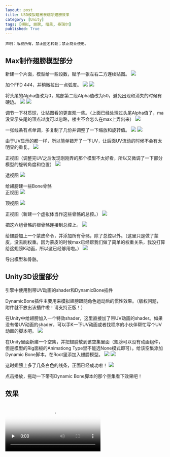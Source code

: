 ```yaml
---
layout: post
title: U3D模拟暗黑泰瑞尔翅膀效果
category: [Unity]
tags: [模拟, 翅膀, 暗黑, 泰瑞尔]
published: True
---
```



`声明：版权所有，禁止匿名转载；禁止商业使用。`


## Max制作翅膀模型部分
新建一个片面，模型给一些段数，赋予一张左右二方连续贴图。
<left>
<img src="/public/img/U3D模拟暗黑泰瑞尔翅膀效果/1.png">
</left>

加个FFD 4*4*4，并稍微拉出一点弧度。
<left>
	<img src="/public/img/U3D模拟暗黑泰瑞尔翅膀效果/2.png">
	<img src="/public/img/U3D模拟暗黑泰瑞尔翅膀效果/3.png">
</left>

将头尾的Alpha值改为0，尾部第二段Alpha值改为50，避免出现和消失的时候有硬边。
<left>
	<img src="/public/img/U3D模拟暗黑泰瑞尔翅膀效果/4.png">
	<img src="/public/img/U3D模拟暗黑泰瑞尔翅膀效果/5.png">
</left>

调节一下材质球，让贴图看的更直观一些。（上面已经处理过头尾Alpha值了，ma没显示头尾的顶点过度可以忽略，楼主不会怎么在max上弄出来）
<left>
	<img src="/public/img/U3D模拟暗黑泰瑞尔翅膀效果/6.png">
</left>

一张线条有点单调，多复制了几份并调整了一下缩放和旋转值。
<left>
	<img src="/public/img/U3D模拟暗黑泰瑞尔翅膀效果/7.png">
	<img src="/public/img/U3D模拟暗黑泰瑞尔翅膀效果/8.png">
</left>

由于UV显示的都一样，所以简单错开了一下UV，让后面UV流动的时候不会有太明显的重复。
<left>
	<img src="/public/img/U3D模拟暗黑泰瑞尔翅膀效果/9.png">
</left>

正视图（调整完UV之后发现刚刚弄的那个模型不太好看，所以又微调了一下部分模型的旋转角度和位置）
<left>
	<img src="/public/img/U3D模拟暗黑泰瑞尔翅膀效果/10.png">
</left>

透视图
<left>
	<img src="/public/img/U3D模拟暗黑泰瑞尔翅膀效果/11.png">
</left>

给翅膀建一些Bone骨骼
<br>
正视图
<left>
	<img src="/public/img/U3D模拟暗黑泰瑞尔翅膀效果/12.png">
</left>

顶视图
<left>
	<img src="/public/img/U3D模拟暗黑泰瑞尔翅膀效果/13.png">
</left>

正视图（新建一个虚拟体当作这些骨骼的总控。）
<left>
	<img src="/public/img/U3D模拟暗黑泰瑞尔翅膀效果/14.png">
</left>

把这六组骨骼的根骨骼连接到总控上。
<left>
	<img src="/public/img/U3D模拟暗黑泰瑞尔翅膀效果/15.png">
</left>

给翅膀加上一个蒙皮命令，并添加所有骨骼，除了总控以外。（这里只是做了蒙皮，没去刷权重。因为蒙皮的时候max已经帮我们做了简单的权重关系，我没打算给这翅膀K动画，所以这已经够用啦。）
<left>
	<img src="/public/img/U3D模拟暗黑泰瑞尔翅膀效果/16.png">
</left>

导出模型和骨骼。


## Unity3D设置部分
引擎中使用到带UV动画的shader和DynamicBone插件

DynamicBone插件主要用来模拟翅膀跟随角色运动后的惯性效果。（版权问题，附件就不放出该插件啦！请支持正版！）

在Unity中给翅膀加入一个特效shader，这里直接加了带UV动画的shader。如果没有带UV动画的shader，可以手K一下UV动画或者找程序的小伙伴帮忙写个UV动画的脚本吧。
<left>
	<img src="/public/img/U3D模拟暗黑泰瑞尔翅膀效果/17.png">
</left>

在Unity里面新建一个空集，并把翅膀放到该空集里面（翅膀可以没有动画组件，但是模型的Rig面板的Animationg Type里不能选None模式即可）。给该空集添加Dynamic Bone脚本。在Root里添加入翅膀模型。
<left>
	<img src="/public/img/U3D模拟暗黑泰瑞尔翅膀效果/18.png">
	<img src="/public/img/U3D模拟暗黑泰瑞尔翅膀效果/19.png">
</left>

这时翅膀上多了几条白色的线条，正面已经成功啦！
<left>
	<img src="/public/img/U3D模拟暗黑泰瑞尔翅膀效果/20.png">
</left>

点击播放，拖动一下带有Dynamic Bone脚本的那个空集看下效果吧！


## 效果

<video id="video" controls="" preload="none" poster="封面">
      <source id="mp4" src="/public/img/U3D模拟暗黑泰瑞尔翅膀效果/chibang.mp4" type="video/mp4">
</videos>


## 附件
贴图、模型、效果视频
<br>
链接：[U3D模拟暗黑泰瑞尔翅膀效果](http://pan.baidu.com/s/1bo4Nt9d) 密码：ut05
